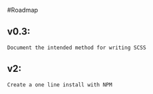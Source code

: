 #Roadmap

## v0.3:
	Document the intended method for writing SCSS

## v2:
	Create a one line install with NPM